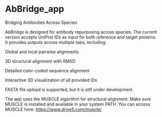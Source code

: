 # AbBridge_app
Bridging Antibodies Across Species

AbBridge is designed for antibody repurposing across species. The current version accepts UniProt IDs as input for both reference and target proteins. It provides outputs across multiple tabs, including:

Global and local pairwise alignments

3D structural alignment with RMSD

Detailed color-coded sequence alignment

Interactive 3D visualization of all provided IDs


FASTA file upload is supported, but it is still under development.

The app uses the MUSCLE algorithm for structural alignment. Make sure MUSCLE is installed and available in your system PATH.
You can access MUSCLE here: https://www.drive5.com/muscle/
